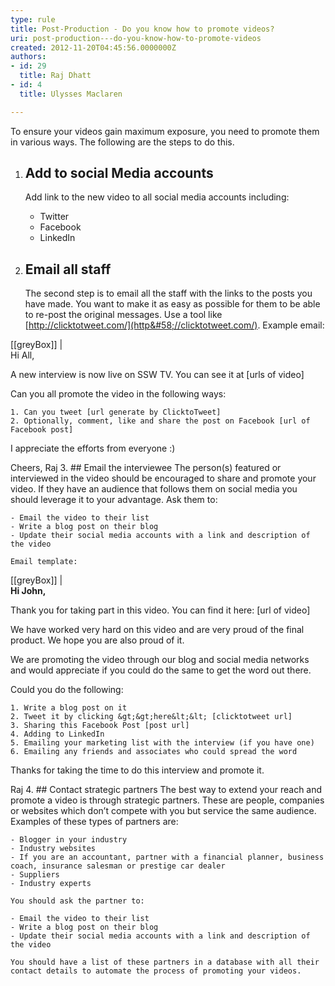 ```yaml
---
type: rule
title: Post-Production - Do you know how to promote videos?
uri: post-production---do-you-know-how-to-promote-videos
created: 2012-11-20T04:45:56.0000000Z
authors:
- id: 29
  title: Raj Dhatt
- id: 4
  title: Ulysses Maclaren

---
```


To ensure your videos gain maximum exposure, you need to promote them in various ways. The following are the steps to do this.
 
1. ## Add to social Media accounts
    Add link to the new video to all social media accounts including:

    - Twitter
    - Facebook
    - LinkedIn
2. ## Email all staff
    The second step is to email all the staff with the links to the posts you have made. You want to make it as easy as possible for them to be able to re-post the original messages. Use a tool like [http://clicktotweet.com/](http&#58;//clicktotweet.com/).
    Example email:

[[greyBox]]
| <br>
Hi All,

A new interview is now live on SSW TV. You can see it at [urls of video]

Can you all promote the video in the following ways:

    1. Can you tweet [url generate by ClicktoTweet]
    2. Optionally, comment, like and share the post on Facebook [url of Facebook post]


I appreciate the efforts from everyone :)

Cheers,
 Raj
3. ## Email the interviewee
    The person(s) featured or interviewed in the video should be encouraged to share and promote your video. If they have an audience that follows them on social media you should leverage it to your advantage.
    Ask them to:

    - Email the video to their list
    - Write a blog post on their blog
    - Update their social media accounts with a link and description of the video

    Email template:

[[greyBox]]
| <br>
**Hi John,**

Thank you for taking part in this video. You can find it here: [url of video]

We have worked very hard on this video and are very proud of the final product. We hope you are also proud of it.

We are promoting the video through our blog and social media networks and would appreciate if you could do the same to get the word out there.

Could you do the following:

    1. Write a blog post on it
    2. Tweet it by clicking &gt;&gt;here&lt;&lt; [clicktotweet url]
    3. Sharing this Facebook Post [post url]
    4. Adding to LinkedIn
    5. Emailing your marketing list with the interview (if you have one)
    6. Emailing any friends and associates who could spread the word


Thanks for taking the time to do this interview and promote it.

Raj
4. ## Contact strategic partners
    The best way to extend your reach and promote a video is through strategic partners. These are people, companies or websites which don’t compete with you but service the same audience. Examples of these types of partners are:

    - Blogger in your industry
    - Industry websites
    - If you are an accountant, partner with a financial planner, business coach, insurance salesman or prestige car dealer
    - Suppliers
    - Industry experts

    You should ask the partner to:

    - Email the video to their list
    - Write a blog post on their blog
    - Update their social media accounts with a link and description of the video

    You should have a list of these partners in a database with all their contact details to automate the process of promoting your videos.
